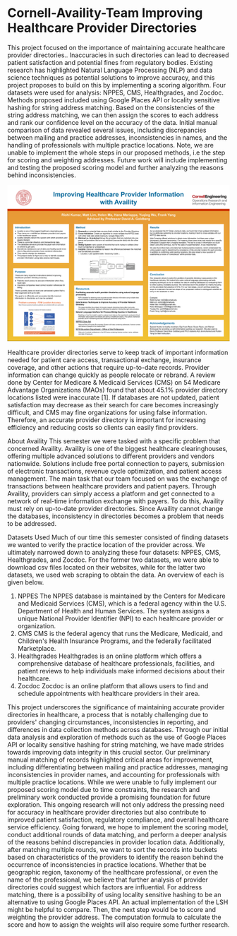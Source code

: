 # Cornell-Availity-Team Improving Healthcare Provider Directories

This project focused on the importance of maintaining accurate healthcare provider directories.. Inaccuracies in such directories can lead to decreased patient satisfaction and potential fines from regulatory bodies. Existing research has highlighted Natural Language Processing (NLP) and data science techniques as potential solutions to improve accuracy, and this project proposes to build on this by implementing a scoring algorithm. Four datasets were used for analysis: NPPES, CMS, Healthgrades, and Zocdoc. Methods proposed included using Google Places API or locality sensitive hashing for string address matching. Based on the consistencies of the string address matching, we can then assign the scores to each address and rank our confidence level on the accuracy of the data. Initial manual comparison of data revealed several issues, including discrepancies between mailing and practice addresses, inconsistencies in names, and the handling of professionals with multiple practice locations. Note, we are unable to implement the whole steps in our proposed methods, i.e the step for scoring and weighting addresses. Future work will include implementing and testing the proposed scoring model and further analyzing the reasons behind inconsistencies.

![Availity Research Poster](Pictures/Availity%20Research%20Poster.png)


Healthcare provider directories serve to keep track of important information needed for patient care access, transactional exchange, insurance coverage, and other actions that require up-to-date records. Provider information can change quickly as people relocate or rebrand. A review done by Center for Medicare & Medicaid Services (CMS) on 54 Medicare Advantage Organizations (MAOs) found that about 45.1% provider directory locations listed were inaccurate [1]. If databases are not updated, patient satisfaction may decrease as their search for care becomes increasingly difficult, and CMS may fine organizations for using false information. Therefore, an accurate provider directory is important for increasing efficiency and reducing costs so clients can easily find providers.

About Availity
This semester we were tasked with a specific problem that concerned Availity. Availity is one of the biggest healthcare clearinghouses, offering multiple advanced solutions to different providers and vendors nationwide. Solutions include free portal connection to payers, submission of electronic transactions, revenue cycle optimization, and patient access management. The main task that our team focused on was the exchange of transactions between healthcare providers and patient payers. Through Availity, providers can simply access a platform and get connected to a network of real-time information exchange with payers. To do this, Availity must rely on up-to-date provider directories. Since Availity cannot change the databases, inconsistency in directories becomes a problem that needs to be addressed.

Datasets Used
Much of our time this semester consisted of finding datasets we wanted to verify the practice location of the provider across. We ultimately narrowed down to analyzing these four datasets: NPPES, CMS, Healthgrades, and Zocdoc. For the former two datasets, we were able to download csv files located on their websites, while for the latter two datasets, we used web scraping to obtain the data. An overview of each is given below.
1. NPPES
The NPPES database is maintained by the Centers for Medicare and Medicaid Services (CMS), which is a federal agency within the U.S. Department of Health and Human Services. The system assigns a unique National Provider Identifier (NPI) to each healthcare provider or organization.
2. CMS
CMS is the federal agency that runs the Medicare, Medicaid, and Children's Health Insurance Programs, and the federally facilitated Marketplace.
3. Healthgrades
Healthgrades is an online platform which offers a comprehensive database of healthcare professionals, facilities, and patient reviews to help individuals make informed decisions about their healthcare.
4. Zocdoc
Zocdoc is an online platform that allows users to find and schedule appointments with healthcare providers in their area.

This project underscores the significance of maintaining accurate provider directories in healthcare, a process that is notably challenging due to providers' changing circumstances, inconsistencies in reporting, and differences in data collection methods across databases. Through our initial data analysis and exploration of methods such as the use of Google Places API or locality sensitive hashing for string matching, we have made strides towards improving data integrity in this crucial sector. Our preliminary manual matching of records highlighted critical areas for improvement, including differentiating between mailing and practice addresses, managing inconsistencies in provider names, and accounting for professionals with multiple practice locations. While we were unable to fully implement our proposed scoring model due to time constraints, the research and preliminary work conducted provide a promising foundation for future exploration. This ongoing research will not only address the pressing need for accuracy in healthcare provider directories but also contribute to improved patient satisfaction, regulatory compliance, and overall healthcare service efficiency.
Going forward, we hope to implement the scoring model, conduct additional rounds of data matching, and perform a deeper analysis of the reasons behind discrepancies in provider location data. Additionally, after matching multiple rounds, we want to sort the records into buckets based on characteristics of the providers to identify the reason behind the occurrence of inconsistencies in practice locations. Whether that be geographic region, taxonomy of the healthcare professional, or even the name of the professional, we believe that further analysis of provider directories could suggest which factors are influential. For address matching, there is a possibility of using locality sensitive hashing to be an alternative to using Google Places API. An actual implementation of the LSH might be helpful to compare. Then, the next step would be to score and weighting the provider address. The computation formula to calculate the score and how to assign the weights will also require some further research.
